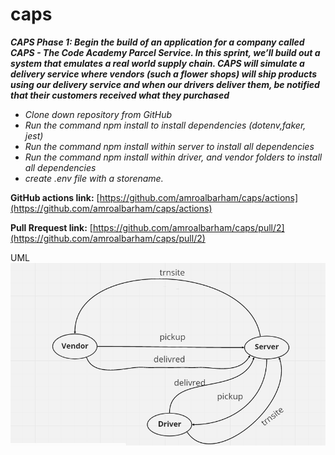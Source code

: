 # caps


***CAPS Phase 1: Begin the build of an application for a company called CAPS - The Code Academy Parcel Service. In this sprint, we’ll build out a system that emulates a real world supply chain. CAPS will simulate a delivery service where vendors (such a flower shops) will ship products using our delivery service and when our drivers deliver them, be notified that their customers received what they purchased***

* *Clone down repository from GitHub*
* *Run the command npm install to install dependencies (dotenv,faker, jest)*
* *Run the command npm install within server to install all dependencies*
* *Run the command npm install within driver, and vendor folders to install all dependencies*
* *create .env file with a storename.*

**GitHub actions link:** [https://github.com/amroalbarham/caps/actions](https://github.com/amroalbarham/caps/actions)

**Pull Rrequest link:** [https://github.com/amroalbarham/caps/pull/2](https://github.com/amroalbarham/caps/pull/2)




UML 
![UML](./lab11.png)


